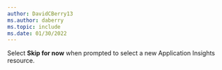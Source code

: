 ```yaml
---
author: DavidCBerry13
ms.author: daberry
ms.topic: include
ms.date: 01/30/2022
---
```

Select **Skip for now** when prompted to select a new Application Insights resource.